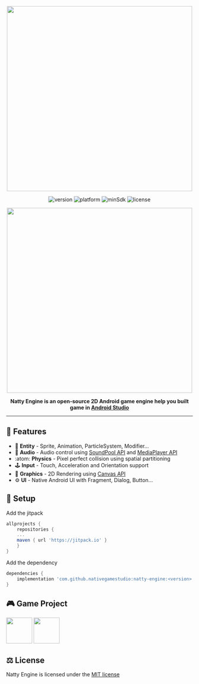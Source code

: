<div align="center">
<img src="https://user-images.githubusercontent.com/93536412/227720045-6f8f4242-8c3f-4bec-a807-f41b69ed3139.png" width="500">

![version](https://img.shields.io/badge/version-1.1-brightgreen)
![platform](https://img.shields.io/badge/platform-Android-brightgreen)
![minSdk](https://img.shields.io/badge/minSdk-21-brightgreen)
![license](https://img.shields.io/badge/license-MIT-brightgreen)

<img src="https://user-images.githubusercontent.com/93536412/227760931-fe5e06c5-7623-4bb5-b00f-00820c949b9b.png" width="500">

**Natty Engine is an open-source 2D Android game engine help you built game in [Android Studio](https://developer.android.com/studio)**
</div>

---

## :pushpin: Features
* :rocket: **Entity** - Sprite, Animation, ParticleSystem, Modifier...
* :musical_note: **Audio** - Audio control using [SoundPool API](https://developer.android.com/reference/android/media/SoundPool) and [MediaPlayer API](https://developer.android.com/reference/android/media/MediaPlayer)
* :atom: **Physics** - Pixel perfect collision using spatial partitioning
* :joystick: **Input** - Touch, Acceleration and Orientation support
* :art: **Graphics** - 2D Rendering using [Canvas API](https://developer.android.com/reference/android/graphics/Canvas)
* :gear: **UI** - Native Android UI with Fragment, Dialog, Button...

## :wrench: Setup
Add the jitpack
```groovy
allprojects {
    repositories {
    ...
    maven { url 'https://jitpack.io' }
    }
}
```
Add the dependency
```groovy
dependencies {
    implementation 'com.github.nativegamestudio:natty-engine:<version>'
}
```

## :video_game: Game Project
[<img src="https://user-images.githubusercontent.com/93536412/227769818-765004b1-7ed5-4b88-9156-1e3d9fd15dcb.png" width="70">](https://github.com/nativegamestudio/juicy-match) 
[<img src="https://user-images.githubusercontent.com/93536412/227769871-22eb91ff-d72d-45c4-b217-ce3fe44111ac.png" width="70">](https://github.com/nativegamestudio/animals-pop)

## :balance_scale: License
 Natty Engine is licensed under the [MIT license](https://github.com/nativegamestudio/natty-engine/blob/master/LICENSE)
